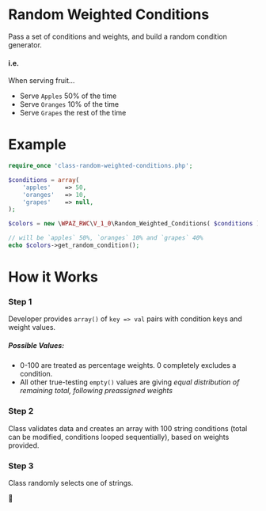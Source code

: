 # Random Weighted Conditions

Pass a set of conditions and weights, and build a random condition generator.

#### i.e.

When serving fruit... 
* Serve `Apples` 50% of the time
* Serve `Oranges` 10% of the time
* Serve `Grapes` the rest of the time

# Example

```php
require_once 'class-random-weighted-conditions.php';

$conditions = array(
	'apples'    => 50,
	'oranges'   => 10,
	'grapes'    => null,
);

$colors = new \WPAZ_RWC\V_1_0\Random_Weighted_Conditions( $conditions );

// will be `apples` 50%, `oranges` 10% and `grapes` 40%
echo $colors->get_random_condition();
```

# How it Works
### Step 1
Developer provides `array()` of `key => val` pairs with condition keys and weight values. 
##### Possible Values:
* 0-100 are treated as percentage weights. 0 completely excludes a condition.
* All other true-testing `empty()` values are giving _equal distribution of remaining total, following preassigned weights_

### Step 2
Class validates data and creates an array with 100 string conditions (total can be modified, conditions looped sequentially), based on weights provided.

### Step 3
Class randomly selects one of strings.

:dancer:
